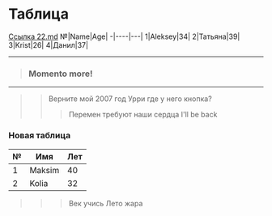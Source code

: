 # Таблица
[Ссылка 22.md](22.md)
№|Name|Age|
-|----|---|
1|Aleksey|34|
2|Татьяна|39|
3|Krist|26|
4|Данил|37|


---
>### Momento more!
***

>> Верните мой 2007 год
>> Урри где у него кнопка?
>>> Перемен требуют наши сердца
>>> I'll be back

### Новая таблица
№|Имя|Лет|
-|----|---|
1|Maksim|40|
2|Kolia|32|

>>> Век учись
>>> Лето жара
